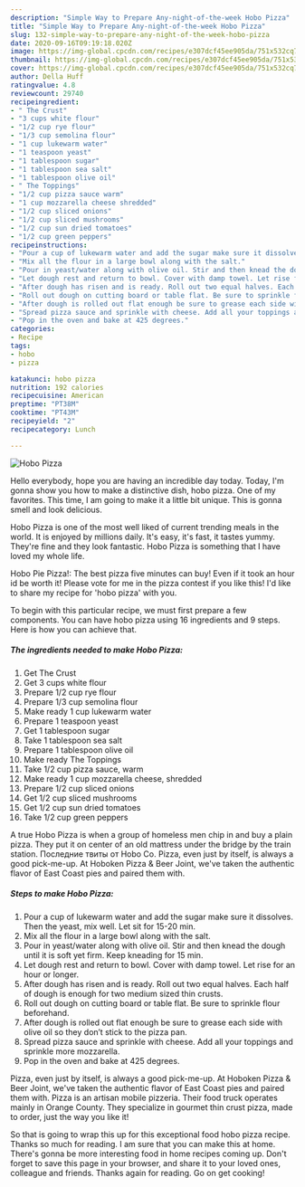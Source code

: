 ```yaml
---
description: "Simple Way to Prepare Any-night-of-the-week Hobo Pizza"
title: "Simple Way to Prepare Any-night-of-the-week Hobo Pizza"
slug: 132-simple-way-to-prepare-any-night-of-the-week-hobo-pizza
date: 2020-09-16T09:19:18.020Z
image: https://img-global.cpcdn.com/recipes/e307dcf45ee905da/751x532cq70/hobo-pizza-recipe-main-photo.jpg
thumbnail: https://img-global.cpcdn.com/recipes/e307dcf45ee905da/751x532cq70/hobo-pizza-recipe-main-photo.jpg
cover: https://img-global.cpcdn.com/recipes/e307dcf45ee905da/751x532cq70/hobo-pizza-recipe-main-photo.jpg
author: Della Huff
ratingvalue: 4.8
reviewcount: 29740
recipeingredient:
- " The Crust"
- "3 cups white flour"
- "1/2 cup rye flour"
- "1/3 cup semolina flour"
- "1 cup lukewarm water"
- "1 teaspoon yeast"
- "1 tablespoon sugar"
- "1 tablespoon sea salt"
- "1 tablespoon olive oil"
- " The Toppings"
- "1/2 cup pizza sauce warm"
- "1 cup mozzarella cheese shredded"
- "1/2 cup sliced onions"
- "1/2 cup sliced mushrooms"
- "1/2 cup sun dried tomatoes"
- "1/2 cup green peppers"
recipeinstructions:
- "Pour a cup of lukewarm water and add the sugar make sure it dissolves. Then the yeast, mix well. Let sit for 15-20 min."
- "Mix all the flour in a large bowl along with the salt."
- "Pour in yeast/water along with olive oil. Stir and then knead the dough until it is soft yet firm. Keep kneading for 15 min."
- "Let dough rest and return to bowl. Cover with damp towel. Let rise for an hour or longer."
- "After dough has risen and is ready. Roll out two equal halves. Each half of dough is enough for two medium sized thin crusts."
- "Roll out dough on cutting board or table flat. Be sure to sprinkle flour beforehand."
- "After dough is rolled out flat enough be sure to grease each side with olive oil so they don’t stick to the pizza pan."
- "Spread pizza sauce and sprinkle with cheese. Add all your toppings and sprinkle more mozzarella."
- "Pop in the oven and bake at 425 degrees."
categories:
- Recipe
tags:
- hobo
- pizza

katakunci: hobo pizza 
nutrition: 192 calories
recipecuisine: American
preptime: "PT38M"
cooktime: "PT43M"
recipeyield: "2"
recipecategory: Lunch

---
```



![Hobo Pizza](https://img-global.cpcdn.com/recipes/e307dcf45ee905da/751x532cq70/hobo-pizza-recipe-main-photo.jpg)

Hello everybody, hope you are having an incredible day today. Today, I'm gonna show you how to make a distinctive dish, hobo pizza. One of my favorites. This time, I am going to make it a little bit unique. This is gonna smell and look delicious.

Hobo Pizza is one of the most well liked of current trending meals in the world. It is enjoyed by millions daily. It's easy, it's fast, it tastes yummy. They're fine and they look fantastic. Hobo Pizza is something that I have loved my whole life.

Hobo Pie Pizza!: The best pizza five minutes can buy! Even if it took an hour id be worth it! Please vote for me in the pizza contest if you like this! I&#39;d like to share my recipe for &#39;hobo pizza&#39; with you.


To begin with this particular recipe, we must first prepare a few components. You can have hobo pizza using 16 ingredients and 9 steps. Here is how you can achieve that.

<!--inarticleads1-->

##### The ingredients needed to make Hobo Pizza:

1. Get  The Crust
1. Get 3 cups white flour
1. Prepare 1/2 cup rye flour
1. Prepare 1/3 cup semolina flour
1. Make ready 1 cup lukewarm water
1. Prepare 1 teaspoon yeast
1. Get 1 tablespoon sugar
1. Take 1 tablespoon sea salt
1. Prepare 1 tablespoon olive oil
1. Make ready  The Toppings
1. Take 1/2 cup pizza sauce, warm
1. Make ready 1 cup mozzarella cheese, shredded
1. Prepare 1/2 cup sliced onions
1. Get 1/2 cup sliced mushrooms
1. Get 1/2 cup sun dried tomatoes
1. Take 1/2 cup green peppers


A true Hobo Pizza is when a group of homeless men chip in and buy a plain pizza. They put it on center of an old mattress under the bridge by the train station. Последние твиты от Hobo Co. Pizza, even just by itself, is always a good pick-me-up. At Hoboken Pizza &amp; Beer Joint, we&#39;ve taken the authentic flavor of East Coast pies and paired them with. 

<!--inarticleads2-->

##### Steps to make Hobo Pizza:

1. Pour a cup of lukewarm water and add the sugar make sure it dissolves. Then the yeast, mix well. Let sit for 15-20 min.
1. Mix all the flour in a large bowl along with the salt.
1. Pour in yeast/water along with olive oil. Stir and then knead the dough until it is soft yet firm. Keep kneading for 15 min.
1. Let dough rest and return to bowl. Cover with damp towel. Let rise for an hour or longer.
1. After dough has risen and is ready. Roll out two equal halves. Each half of dough is enough for two medium sized thin crusts.
1. Roll out dough on cutting board or table flat. Be sure to sprinkle flour beforehand.
1. After dough is rolled out flat enough be sure to grease each side with olive oil so they don’t stick to the pizza pan.
1. Spread pizza sauce and sprinkle with cheese. Add all your toppings and sprinkle more mozzarella.
1. Pop in the oven and bake at 425 degrees.


Pizza, even just by itself, is always a good pick-me-up. At Hoboken Pizza &amp; Beer Joint, we&#39;ve taken the authentic flavor of East Coast pies and paired them with. Pizza is an artisan mobile pizzeria. Their food truck operates mainly in Orange County. They specialize in gourmet thin crust pizza, made to order, just the way you like it! 

So that is going to wrap this up for this exceptional food hobo pizza recipe. Thanks so much for reading. I am sure that you can make this at home. There's gonna be more interesting food in home recipes coming up. Don't forget to save this page in your browser, and share it to your loved ones, colleague and friends. Thanks again for reading. Go on get cooking!
